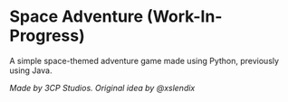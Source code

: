 # Space Adventure (Work-In-Progress)
A simple space-themed adventure game made using Python, previously using Java.

*Made by 3CP Studios.*
*Original idea by @xslendix*
